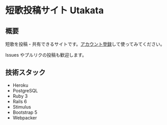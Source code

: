 # 短歌投稿サイト Utakata

## 概要

短歌を投稿・共有できるサイトです。[アカウント登録](https://utakatanka.jp/users/sign_up)して使ってみてください。

Issues やプルリクの投稿も歓迎します。

## 技術スタック

- Heroku
- PostgreSQL
- Ruby 3
- Rails 6
- Stimulus
- Bootstrap 5
- Webpacker
